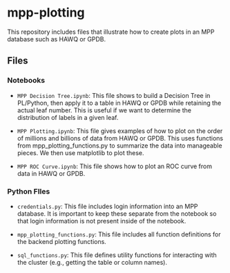 # mpp-plotting

This repository includes files that illustrate how to create plots in an MPP database such as HAWQ or GPDB. 

## Files
### Notebooks
- `MPP Decision Tree.ipynb`: This file shows to build a Decision Tree in PL/Python, then apply it to a table in HAWQ or GPDB while retaining the actual leaf number. This is useful if we want to determine the distribution of labels in a given leaf.

- `MPP Plotting.ipynb`: This file gives examples of how to plot on the order of millions and billions of data from HAWQ or GPDB. This uses functions from mpp_plotting_functions.py to summarize the data into manageable pieces. We then use matplotlib to plot these.

- `MPP ROC Curve.ipynb`: This file shows how to plot an ROC curve from data in HAWQ or GPDB.

### Python FIles
- `credentials.py`: This file includes login information into an MPP database. It is important to keep these separate from the notebook so that login information is not present inside of the notebook.

- `mpp_plotting_functions.py`: This file includes all function definitions for the backend plotting functions.

- `sql_functions.py`: This file defines utility functions for interacting with the cluster (e.g., getting the table or column names).
